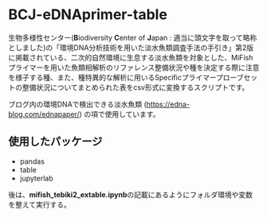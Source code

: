 # BCJ-eDNAprimer-table
生物多様性センター(**B**iodiversity **C**enter of **J**apan : 適当に頭文字を取って略称としました)の「環境DNA分析技術を用いた淡水魚類調査手法の手引き」第2版に掲載されている、二次的自然環境に生息する淡水魚類を対象とした、MiFishプライマーを用いた魚類相解析のリファレンス整備状況や種を決定する際に注意を様子する種、また、種特異的な解析に用いるSpecificプライマープローブセットの整備状況についてまとめられた表をcsv形式に変換するスクリプトです。  

ブログ内の環境DNAで検出できる淡水魚類 (https://edna-blog.com/ednapaper/) の項で使用しています。  

## 使用したパッケージ
- pandas
- table
- jupyterlab  

後は、**mifish_tebiki2_extable.ipynb**の記載にあるようにフォルダ環境や変数を整えて実行する。
